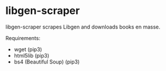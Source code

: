 # libgen-scraper
libgen-scraper scrapes Libgen and downloads books en masse.


Requirements:
  - wget (pip3)
  - html5lib (pip3)
  - bs4 (Beautiful Soup) (pip3)
